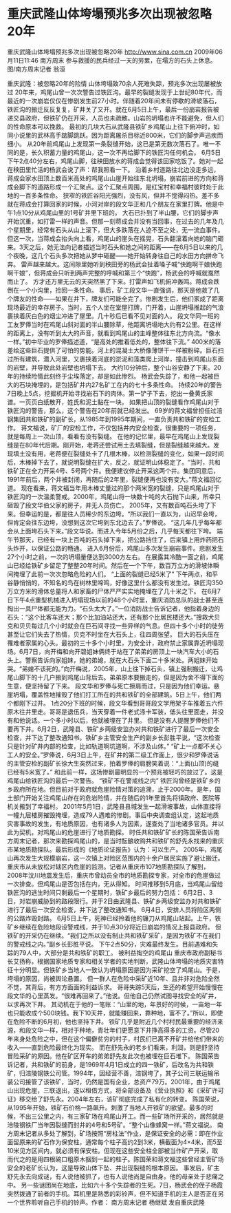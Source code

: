 # 重庆武隆山体垮塌预兆多次出现被忽略20年

重庆武隆山体垮塌预兆多次出现被忽略20年
http://www.sina.com.cn  2009年06月11日11:46  南方周末
参与救援的民兵经过一天的劳累，在塌方的石头上休息。　图/南方周末记者 翁洹

重庆武隆：被忽略20年的险情
山体垮塌致70余人死难失踪，预兆多次出现屡被放过
20年来，鸡尾山曾一次次警告过铁匠沟。最早的裂缝发现于上世纪80年代，而最近的一次崩岩仅仅在惨剧发生前27小时。伴随着20年间未有停歇的滑坡落石，铁匠沟的搬迁反反复复，矿井关了又开。就在6月5日上午，最后一份崩岩报告被递交县政府，但铁矿仍在开采，人员也未疏散。山岩的坍塌也许不能避免，但人们的性命原本可以挽救。
最初的几块大石从武隆县铁矿乡鸡尾山上往下俯冲时，如同小说里的武林高手踮脚跳跃。因为距离屠杀目标近800米，它们的脚步声迅疾而细小。
从20年前鸡尾山上发现第一条裂缝开始，这已是第无数次落石了。唯一不同的是，长久积蓄力量的鸡尾山，这一次不再给脚下的铁匠沟任何机会。
6月5日下午2点40分左右，鸡尾山脚，往秧田放水的蒋成会觉得该回家吃饭了。她对一起在秧田里忙活的杨武会说了声：帮我照看一下。
沿着乡村道路往北边没走多远，蒋成会家水田顶上数百米高处的鸡尾山山崖开始往东北坍塌，崩岩前进的方向和蒋成会脚下的道路形成一个汇聚点。这个汇聚点周围，是红宝村和幸福村彼时处于此地的一百多条性命。
狭窄的铁匠谷阳光强烈，没有风，但并不觉得闷热。差不多就在蒋成会打算回家的时候，小河对岸的段文华正和几个朋友在家里打牌。他是中午1点10分从鸡尾山里的1号矿井里下班的。
大石已扑到了半山腰，它们的脚步声开始沉重，如打雷一样的声音。但那一刻蒋成会并没有当回事，在过去的几年及几个星期里，经常有石头从山上滚下，但大多跌落在人迹不至之处，无一流血事件。
但这一次，当蒋成会抬头向上看，鸡尾山的崖头在摇晃，石头翻滚着向她的脑门砸来。3天之后，她无法向记者描述当时石头和她之间的距离——在6月5日以来的几个夜晚，这几个石头多次把她从梦中砸醒——她开始转身往自己的水田方向拼命飞奔。
雷声越来越大。这间隙里她听到秧田旁的杨武会扯着嗓子喊“快跑啊干娘快跑啊干娘”，但蒋成会只听到两声完整的呼喊和第三个“快跑”，杨武会的呼喊就戛然而止了。
方才还万里无云的天突然黑了下来。打雷声如飞机俯冲轰鸣。蒋成会跌倒在一个小沟里，捡回一条性命。
事后，矿工段文华一直强调，那天是他救了几个牌友的性命——如果在井下，牌友们可能全完了。惨剧发生后，他们家成了距离现场最近的幸存房子。当时，五个人坐在堂屋打牌，门开着，山崖坍塌推起的气浪裹挟着灰白色的烟尘冲进了屋里。几十秒后已看不见对面的人。
段文华同一班的工友罗俸当时在鸡尾山斜对面的半山腰除草，他距离坍塌地大约有2公里。在这样的距离上，没有听到太大的声音，就看到鸡尾山的主峰整体往东北方向流。“像水一样。”初中毕业的罗俸描述道，“是高处的推着低处的，整体往下流。”
400米的落差给这些巨石提供了可怕的势能。河上的混凝土大桥像薄饼干一样被粉碎。巨石扫过所有建筑，潜入河里，又裹挟着河底的淤泥和藻类爬上河岸，撞击到鸡尾山东面的岩壁，并导致此处岩壁也坍塌下去。
大约10分钟后，整个山谷安静了下来。20年的持续险情此刻终于尘埃落定，却是如此惨烈。
杨武会失踪了，和他一起被巨大的石块掩埋的，是包括矿井内27名矿工在内的七十多条性命。
持续20年的警告
7日晚上5点，挖掘机开始寻找岩石下的肉体。第一铲子下去，挖出一叠黄氏家谱。一页页白纸散开，姓氏和泥土黏在一块。
如果把山顶的裂缝看作鸡尾山对于铁匠沟的警告，那么，这个警告在20年前就已经发出。
69岁的蒋文福曾担任过涪钢集团共和铁矿的副矿长，从1985年到1995年期间，一直负责共和铁矿的安检工作。
蒋文福说，矿厂的安检工作，不仅包括井内安全检查，很重要的一项任务，就是每周上一次山顶，看看有没有裂缝。
在他的记忆里，最早在鸡尾山上发现裂缝是在80年代后期。刚开始，老蒋还尝试用土去填裂缝，但是裂缝越来越大。发现填土没有用，老蒋便在裂缝处卡了几根木棒，以检测裂缝的变化，如果一段时间后，木棒掉下去了，就说明裂缝在扩大，反之，就证明山体稳定了。“当时，共和铁矿正在全力开采4号、5号两个井。我便建议停止开采这两个井。集团同意后，1991年前后，两个井被封闭，再随后的2年里，裂缝便再也没有变大。”蒋文福回忆道。
现在看来，蒋文福当年用木棒丈量过的那个两米宽的裂缝，只是鸡尾山对于铁匠沟的一次温柔警戒。2000年，鸡尾山将一块数十吨的大石抛下山来，所幸只砸毁了段文华伯父家的房子，并无人员伤亡。
2005年，又有数百吨石头垮了下来。但幸运的是，都是往人员稀少的东边垮。“所以我们一直以为，山迟早会垮，但肯定会往东边垮，没想到这次它垮到东北边去了。”罗俸说。
“这几年几乎每年都会从上面垮石头下来。”段文华说。而进入今年5月份之后，几乎每天都往下垮。
端午节那天，已经有一块上百吨的石头掉下来，把公路挡住了，后来镇上用炸药把石头炸开，以保证公路的畅通。
进入6月份后，鸡尾山多次发生崩岩事件。悲剧发生27个小时之前，一次的坍塌量便达到3000方左右。
在展露其冷酷一面之前，鸡尾山已经给铁矿乡留足了整整20年时间。然后在一个下午，数百万立方的滑坡体瞬间掩埋了此前一次次忽略危险的人们。
“上面的裂缝已经5米了”
下午两点，和平谷静悄悄的，不知名的鸟在树林里啼鸣，好像这里什么都没有发生过。铁匠沟350万立方米的滑体总量将人和家畜的尸体严严实实地掩埋在了几十米之下。
在6月7日下午4点重型机械进入坍塌现场以前的48个小时里，重庆消防总队的战士甚至连掏出一具尸体都无能为力。“石头太大了。”一位消防战士告诉记者，他指着身边的石头：“这个比客车还大；那个比加油站还大，还有那个比居民楼还大。”搜救犬贝克和贝贝每过几个小时就会在巨石间寻找一些异样的气息。但四十多个小时的徒劳甚至让它们失去了热情，贝克不时坐在大石头上，往四周张望。
巨大的石头压在罹难者家属的心头。最初的三十多个小时里，为安全计，政府禁止家属靠近坍塌现场。6月7日，向开梅和向开碧姐妹俩终于站在了弟弟的房顶上一块汽车大小的石头上。警察告诉向家姐妹，她的弟媳，就在大石头下面二十多米处。两姐妹开始哭。“弟媳不该死的。”向开梅说，2005年，山上往下掉石头，镇上强制搬迁，让鸡尾山脚下的十几户搬到鸡尾山背后去。弟弟原本要搬走的，但是因为舍不得下面的生意，便坚持留了下来。
段文华和罗俸与死亡擦肩而过，只是因为他们幸运。悬崖坍塌，覆盖性地摧毁了他们打工所在的共和铁矿的全部建筑。5日上午，他们两个都刚下过井。
1点20分下班的时候，段文华看到哥哥段文学用架子车推着五六件原木往井里走。哥哥是退伍兵，当天穿着一件老式涤卡军装，低头往里面走，并没有和他说话。一个多小时以后，他就被埋在了井里。
但是没有人提醒罗俸他们不要再下井。6月2日，武隆县、铁矿乡两级安监办对共和铁矿进行了最后一次安全检查，并下达了整改通知书。铁矿乡主管安全生产的副乡长彭胜平说，“这次检查只是针对矿井内部的检查，比如轨道啊坑道啊，不涉及山体。”
“矿上一点都不关心工人的安全。”罗俸说，6月3日上午，在矿井的第二级工作面上，很少和罗俸说话的主管安检的副矿长徐大生突然过来，拍着罗俸的肩膀笑着说：“上面(山顶)的缝已经有5米宽了。”
和此前一样，这场惨剧最明显的一个预兆被轻巧的放过了。这是鸡尾山给铁匠沟的最后一次警告。
“铁矿不在警戒线之内”
铁匠沟曾经是铁矿乡的乡政府所在地。但目前对于政府就危崖险情对策的追溯，止于2000年。是年，国土部门开始关注鸡尾山存在的危岩险情，并在随后的1年里首先将镇政府、医院等机关搬到了幸福村。
2001年5月1日，武隆县县城发生一起滑坡事故，山体直接将一幢九层楼房摧毁掩埋，造成79人遇难的惨剧。事后中央调查组认定，这起地质灾害事故的发生，有地质原因，也有诸多人为因素，遂查处了当地诸多官员。并以此为契机，对鸡尾山的危崖进行了地质勘探。
时任共和铁矿矿长的陈国荣告诉南方周末记者，那次来勘探鸡尾山的，是当时酝酿收购共和铁矿的舒先永找来的重庆市某地质勘探队。最后形成的《地质论证报告》认为：可以生产。
2005年，鸡尾山再次发生大规模崩岩，这一次镇上对险区范围内的十余户居民实施了避让搬迁。
重庆市从未放松对辖区内危崖的监测。记者从重庆市107地质勘探队了解到，2008年汶川地震发生后，重庆市曾动员全市的地质勘探专家，对全市的危崖做过一次排查。但鸡尾山是否包括在内，无从得知。
时间推移到5月底，当鸡尾山留给铁匠沟的逃生时间只剩最后一个星期时，铁矿乡最后的努力包括：
6月2日、3日，对岩崩威胁到的路段限行。并于2日由武隆县、铁矿乡两级安监办对共和铁矿进行了最后一次安全检查，并下达了整改通知书。
6月4日，安排人员将险区两侧的公路炸毁封路。
6月5日上午，死神已经拎着他的镰刀从鸡尾山站起。上午，铁矿乡继续在危险地段设警戒线，并于10点30分将近日崩岩的情况上报县政府。
但铁矿的开采仍在继续。“我们之所以没有制止共和铁矿采矿，是因为铁矿不在我们的警戒线之内。”副乡长彭胜平说。
下午2点50分，灾难最终发生。目前遇难和失踪的79人中，大部分是共和铁矿的职工。
被利益掏空的鸡尾山
重庆市政府副秘书长艾扬称，根据国家地质专家和相关学者的实地判断，武隆山体垮塌的地质灾害特征十分明显。但铁矿乡当地人一致认为坍塌原因是因为采矿挖空了鸡尾山。于是，垮塌的原因，尚被舆论悬置。
但一群人在危险中采矿近10年、且并非对危险全然不觉，其背后，有方方面面的利益诉求。
哥哥失踪5天后，生还的希望开始慢慢在段文华的心里蒸发。“很难再回来了。”他说。但他自己仍然试图寻找安全的矿井，以求再次下井。
其动机在于他的一笔账：“山里的地，年景好的时候，一亩地一年也只能收成个500块钱。我下10天井，就能赚回来，靠种地，富不了。”所以，即使在危险不断的6月初，他也坚持下井。
铁矿几乎是附近几个村村民最重要的经济来源，和段文华一样，相对于种地，青壮年们更愿意下井挣高得多的工资。尽管20年来身处危险之中，但在这个偏僻贫穷的村子，村民们已离不开矿井给他们带来的收入——直到危险最终化为现实。
而在舒先永的老乡们看来，利润，则是舒坚持冒险采矿的原因。他在矿区开车的弟弟舒先友此次也被埋在巨石堆下。
陈国荣告诉记者，共和铁矿的前身，是1969年4月1日成立的四一铁矿，后改名为共和铁矿，归涪陵钢铁公司管。1994年，因经营不善，涪钢垮了，其子公司三联运输吊装公司接管了该铁矿，当时，仍然是国有企业，总资产79万。2001年，由于鸡尾山出现危崖，三联退出，遂以租借方式，将全部设备及《营业执照》和《采矿许可证》移交给了舒先永。2004年左右，该矿彻底完成了私有化的转变。
陈国荣说，从1995年开始，铁矿石价格一路飙升。刺激了当地人开铁矿的欲望。最多的时候，不出三公里之内，有三家矿场在鸡尾山开工。而一些矿场所开采的，居然就是涪陵钢铁厂当年因裂缝而封井的4号和5号矿。“整个山像蜂窝一样。”蒋文福说。
南方周末记者从多处了解到，矿场按照“房柱法”作业，是保证安全的必需：即在作业面留原来的矿石作为保安柱，通常每个柱子高约2到3米，横截面为4×4米，而5至10米见方区间内，就必须有保安柱。但现在这些安全柱全部被当作矿产开采，取而代之的是用四根碗口粗原木捆到一起的柱子。陈国荣和蒋文福这些曾经主管矿场安全的老矿长认为，这是导致山体下坠、并出现裂缝的根本原因。
事发后，矿主舒先永去向成谜，有人说他被抓了，也有人说他尚是自由身。他的母亲处于悲痛之中。
另一些谜团尚在地底，比如六十多个失踪者的生死。7日，杨武会的侄子杨霞突然拨通了前者的手机。耳机里是熟悉的彩铃声，但不知道手机的主人是否正在另一个世界聆听自己手机的铃声。作者： 南方周末记者 杨继斌 发自重庆武隆

